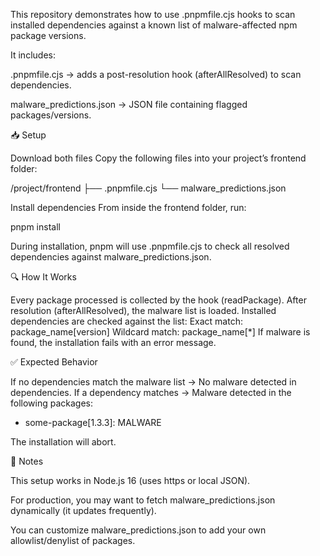 This repository demonstrates how to use .pnpmfile.cjs hooks to scan installed dependencies against a known list of malware-affected npm package versions.

It includes:

.pnpmfile.cjs → adds a post-resolution hook (afterAllResolved) to scan dependencies.

malware_predictions.json → JSON file containing flagged packages/versions.

📥 Setup

Download both files
Copy the following files into your project’s frontend folder:

/project/frontend
├── .pnpmfile.cjs
└── malware_predictions.json

Install dependencies
From inside the frontend folder, run:

pnpm install

During installation, pnpm will use .pnpmfile.cjs to check all resolved dependencies against malware_predictions.json.

🔍 How It Works

Every package processed is collected by the hook (readPackage).
After resolution (afterAllResolved), the malware list is loaded.
Installed dependencies are checked against the list:
Exact match: package_name[version]
Wildcard match: package_name[*]
If malware is found, the installation fails with an error message.


✅ Expected Behavior

If no dependencies match the malware list →
No malware detected in dependencies.
If a dependency matches →
Malware detected in the following packages:
- some-package[1.3.3]: MALWARE

The installation will abort.


📌 Notes

This setup works in Node.js 16 (uses https or local JSON).

For production, you may want to fetch malware_predictions.json dynamically (it updates frequently).

You can customize malware_predictions.json to add your own allowlist/denylist of packages.

